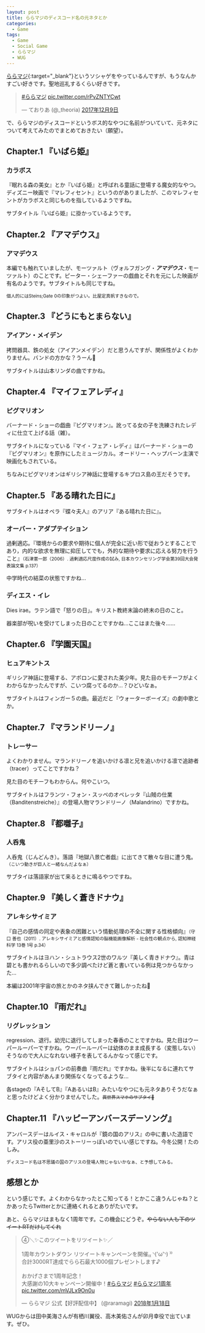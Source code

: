 ```yaml
---
layout: post
title: ららマジのディスコード名の元ネタとか
categories:
  - Game
tags:
  - Game
  - Social Game
  - ららマジ
  - WUG
---
```


[ららマジ](http://raramagi.wrightflyer.net/){:target="_blank"}というソシャゲをやっているんですが、もうなんかすごい好きです。聖地巡礼するくらい好きです。

<blockquote class="twitter-tweet" data-lang="ja"><p lang="und" dir="ltr"><a href="https://twitter.com/hashtag/%E3%82%89%E3%82%89%E3%83%9E%E3%82%B8?src=hash&amp;ref_src=twsrc%5Etfw">#ららマジ</a> <a href="https://t.co/rPvZNTYCwt">pic.twitter.com/rPvZNTYCwt</a></p>&mdash; ておりあ (@_theoria) <a href="https://twitter.com/_theoria/status/939309978539536384?ref_src=twsrc%5Etfw">2017年12月9日</a></blockquote>
<script async src="https://platform.twitter.com/widgets.js" charset="utf-8"></script>


で、ららマジのディスコードというボス的なやつに名前がついていて、元ネタについて考えてみたのでまとめておきたい（願望）。

## Chapter.1 『いばら姫』
### カラボス
『眠れる森の美女』とか『いばら姫』と呼ばれる童話に登場する魔女的なやつ。ディズニー映画で『マレフィセント』というのがありましたが、このマレフィセントがカラボスと同じものを指しているようですね。

サブタイトル『いばら姫』に掛かっているようです。

## Chapter.2 『アマデウス』
### アマデウス
本編でも触れていましたが、モーツァルト（ヴォルフガング・***アマデウス***・モーツァルト）のことです。ピーター・シェーファーの戯曲とそれを元にした映画が有名のようです。サブタイトルも同じですね。

<small>個人的にはSteins;Gate 0の印象がつよい。比屋定真帆すきなので。</small>

## Chapter.3 『どうにもとまらない』
### アイアン・メイデン
拷問器具、鉄の処女（アイアンメイデン）だと思うんですが、関係性がよくわかりません。バンドの方かな？うーん🤔

サブタイトルは山本リンダの曲ですかね。

## Chapter.4 『マイフェアレディ』
### ピグマリオン
バーナード・ショーの戯曲『ピグマリオン』。訛ってる女の子を洗練されたレディに仕立て上げる話（雑）。

サブタイトルになっている『マイ・フェア・レディ』はバーナード・ショーの『ピグマリオン』を原作にしたミュージカル。オードリー・ヘップバーン主演で映画化もされている。

ちなみにピグマリオンはギリシア神話に登場するキプロス島の王だそうです。

## Chapter.5 『ある晴れた日に』
サブタイトルはオペラ『蝶々夫人』のアリア『ある晴れた日に』。

### オーバー・アダプテイション
過剰適応。『環境からの要求や期待に個人が完全に近い形で従おうとすることであり，内的な欲求を無理に抑圧してでも，外的な期待や要求に応える努力を行うこと』<small>（石津憲一郎（2006）. 過剰適応尺度作成の試み, 日本カウンセリング学会第39回大会発表論文集 p.137）</small>

中学時代の結菜の状態ですかね…

### ディエス・イレ
Dies irae。ラテン語で「怒りの日」。キリスト教終末論の終末の日のこと。

器楽部が呪いを受けてしまった日のことですかね…ここはまた後々……

## Chapter.6 『学園天国』
### ヒュアキントス
ギリシア神話に登場する、アポロンに愛された美少年。見た目のモチーフがよくわからなかったんですが、こいつ腐ってるのか…？ひどいなぁ。

サブタイトルはフィンガー５の曲。最近だと『ウォーターボーイズ』の劇中歌とか。

## Chapter.7 『マランドリーノ』
### トレーサー
よくわかりません。マランドリーノを追いかける凛と兄を追いかける凛で追跡者（tracer）ってことですかね？

見た目のモチーフもわからん。何やこいつ。

サブタイトルはフランツ・フォン・スッペのオペレッタ『山賊の仕業（Banditenstreiche）』の登場人物マランドリーノ（Malandrino）ですかね。

## Chapter.8 『都囃子』
### 人呑鬼
人呑鬼（じんどんき）。落語『地獄八景亡者戯』に出てきて散々な目に遭う鬼。<small>（こいつ動きが巨人と一緒なんだよなぁ）</small>

サブタイは落語家が出て来るときに鳴るやつですね。

## Chapter.9 『美しく蒼きドナウ』
### アレキシサイミア
『自己の感情の同定や表象の困難という情動処理の不全に関する性格傾向』<small>（守口 善也（2011）. アレキシサイミアと感情認知の脳機能画像解析 - 社会性の観点から, 認知神経科学 13巻 1号 p.34）</small>

サブタイトルはヨハン・シュトラウス2世のワルツ『美しく青きドナウ』。青は碧とも書かれるらしいので多少調べたけど蒼と書いている例は見つからなかった…

本編は2001年宇宙の旅とかのネタ挟んできて難しかったね🤔

## Chapter.10 『雨だれ』
### リグレッション
regression、退行。幼児に退行してしまった春香のことですかね。見た目はウーパールーパーですかね。ウーパールーパーは幼体のまま成長する（変態しない）そうなので大人になれない様子を表してるんかなって感じです。

サブタイトルはショパンの前奏曲『雨だれ』ですかね。後半になるに連れてサブタイと内容があんまり関係なくなってるような…

各stageの『AそしてB』『AあるいはB』みたいなやつにも元ネタありそうだなぁと思ったけどよく分かりませんでした。<small><s>異世界スマホのサブタイ🤔</s></small>

## Chapter.11 『ハッピーアンバースデーソング』
アンバースデーはルイス・キャロルが『鏡の国のアリス』の中に書いた造語です。アリス役の亜里沙のストーリーっぽいのでいい感じですね。今冬公開！たのしみ。

<small>ディスコード名は不思議の国のアリスの登場人物じゃないかなぁ、と予想してみる。</small>

## 感想とか

という感じです。よくわからなかったとこ知ってる！とかここ違うんじゃね？とかあったらTwitterとかに連絡くれるとありがたいです。

あと、ららマジはまもなく1周年です。この機会にどうぞ。<s>やらない人も下のツイートRTだけしてくれ</s>

<blockquote class="twitter-tweet" data-lang="ja"><p lang="ja" dir="ltr">④＼✨このツイートをリツイート✨／<br><br>1周年カウントダウン リツイートキャンペーンを開催₍₍ ◝(&#39;ω&#39;◝) ⁾⁾<br>合計3000RT達成でらら石最大1000個プレゼントします♪<br><br>おかげさまで1周年記念！<br>大感謝の10大キャンペーン開催中！<a href="https://twitter.com/hashtag/%E3%82%89%E3%82%89%E3%83%9E%E3%82%B8?src=hash&amp;ref_src=twsrc%5Etfw">#ららマジ</a> <a href="https://twitter.com/hashtag/%E3%82%89%E3%82%89%E3%83%9E%E3%82%B81%E5%91%A8%E5%B9%B4?src=hash&amp;ref_src=twsrc%5Etfw">#ららマジ1周年</a> <a href="https://t.co/mVJLx9On0u">pic.twitter.com/mVJLx9On0u</a></p>&mdash; ららマジ 公式【好評配信中】 (@raramagi) <a href="https://twitter.com/raramagi/status/953828273770737664?ref_src=twsrc%5Etfw">2018年1月18日</a></blockquote>

WUGからは田中美海さんが有栖川翼役、高木美佑さんが卯月幸役で出ています。ぜひ。
